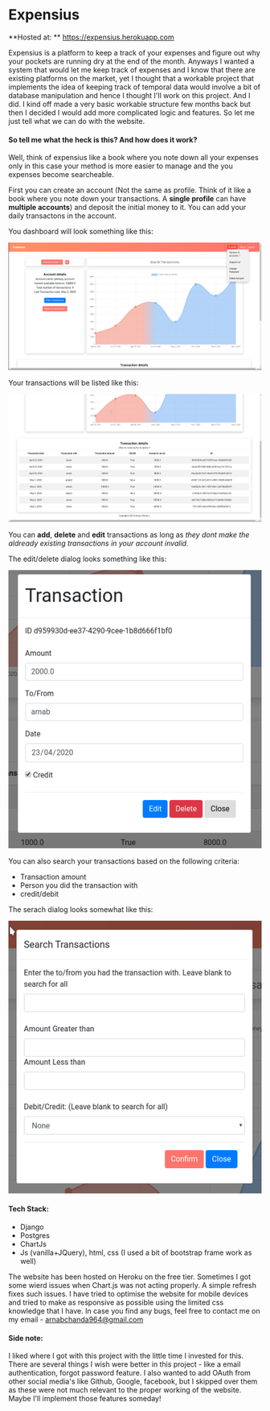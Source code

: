 # Expensius

**Hosted at: ** https://expensius.herokuapp.com

Expensius is a platform to keep a track of your expenses and figure out why your pockets are running dry at the end of the month. Anyways I wanted a system that would let me keep track of expenses and I know that there are existing platforms on the market, yet I thought that a workable project that implements the idea of keeping track of temporal data would involve a bit of database manipulation and hence I thought I'll work on this project. And I did. I kind off made a very basic workable structure few months back but then I decided I would add more complicated logic and features. So let me just tell what we can do with the website.

#### So tell me what the heck is this? And how does it work?

Well, think of expensius like a book where you note down all your expenses only in this case your method is more easier to manage and the you expenses become searcheable.

First you can create an account (Not the same as profile. Think of it like a book where you note down your transactions. A **single profile** can have **multiple accounts**) and deposit the initial money to it. You can add your daily transactons in the account.

You dashboard will look something like this: 

![dashboard](dashboard.png)

Your transactions will be listed like this:

![transactions](transactions.png)

You can **add**, **delete** and **edit** transactions as long as _they dont make the aldready existing transactions in your account invalid._ 

The edit/delete dialog looks something like this:

![Edit](Edit.png)

You can also search your transactions based on the following criteria:
* Transaction amount
* Person you did the transaction with
* credit/debit

The serach dialog looks somewhat like this:

![search](search.png)

#### Tech Stack:

* Django
* Postgres
* ChartJs
* Js (vanilla+JQuery), html, css (I used a bit of bootstrap frame work as well)

The website has been hosted on Heroku on the free tier. Sometimes I got some wierd issues when Chart.js was not acting properly. A simple refresh fixes such issues. I have tried to optimise the website for mobile devices and tried to make as responsive as possible using the limited css knowledge that I have. In case you find any bugs, feel free to contact me on my email - arnabchanda964@gmail.com 


#### Side note:

I liked where I got with this project with the little time I invested for this. There are several things I wish were better in this project - like a email authentication, forgot password feature. I also wanted to add OAuth from other social media's like Github, Google, facebook, but I skipped over them as these were not much relevant to the proper working of the website. Maybe I'll implement those features someday! 
